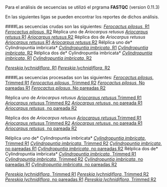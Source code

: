 Para el análisis de secuencias se utilizó el prgrama **FASTQC** (version 0.11.3)

En las siguientes ligas se pueden encontrar los reportes de dichos análisis.

####Las secuencias crudas son las siguientes:
[*Ferocactus pilosus*, R1](file:///home/emilio/Desktop/Datos_crudos/T-TERRAZAS-890C-041215_R1_fastqc.html)
[*Ferocactus pilosus*, R2](file:///media/emilio/KINGSTON/Datos_crudos/T-TERRAZAS-890C-041215_R2_fastqc.html)
Réplica uno de *Ariocarpus retusus*
[*Ariocarpus retusus*,R1](file:///media/emilio/KINGSTON/Datos_crudos/T-TERRAZAS-A2C-041215_R1_fastqc.html)
[*Ariocarpus retusus*,R2](file:///media/emilio/KINGSTON/Datos_crudos/T-TERRAZAS-A2C-041215_R2_fastqc.html)
Réplica dos de *Ariocarpus retusus*
[*Ariocarpus retusus*,R1](file:///media/emilio/KINGSTON/Datos_crudos/T-TERRAZAS-A2K-041215_R1_fastqc.html)
[*Ariocarpus retusus*,R2](file:///media/emilio/KINGSTON/Datos_crudos/T-TERRAZAS-A2K-041215_R2_fastqc.html)
Rélplica uno de* Cylindropuntia imbricata*
[*Cylindropuntia imbricata*, R1](file:///media/emilio/KINGSTON/Datos_crudos/T-TERRAZAS-CoC-041215_R1_fastqc.html)
[*Cylindropuntia imbricata*, R2](file:///media/emilio/KINGSTON/Datos_crudos/T-TERRAZAS-CoC-041215_R2_fastqc.html)
Rélplica dos de* Cylindropuntia imbricata*
[*Cylindropuntia imbricata*, R1](file:///media/emilio/KINGSTON/Datos_crudos/T-TERRAZAS-CoK-041215_R1_fastqc.html)
[*Cylindropuntia imbricata*, R2](file:///media/emilio/KINGSTON/Datos_crudos/T-TERRAZAS-CoK-041215_R2_fastqc.html)

[*Pereskia lychnidiflora*, R1](file:///media/emilio/KINGSTON/Datos_crudos/T-TERRAZAS-P3C-041215_R1_fastqc.html)
[*Pereskia lychnidiflora*, R2](file:///media/emilio/KINGSTON/Datos_crudos/T-TERRAZAS-P3C-041215_R2_fastqc.html)

####Las secuencias procesadas son las siguientes:
[*Ferocactus pilosus*, Trimmed R1](file:///media/emilio/KINGSTON/Datos_procesados/890C.trimmed_R1_fastqc.html)
[*Ferocactus pilosus*, Trimmed R2](file:///media/emilio/KINGSTON/Datos_procesados/890C.trimmed_R2_fastqc.html)
[*Ferocactus pilosus*, No pareadas R1](file:///media/emilio/KINGSTON/Datos_procesados/890C.unpaired_R1_fastqc.html)
[*Ferocactus pilosus*, No pareadas R2](file:///media/emilio/KINGSTON/Datos_procesados/890.unpaired_R2_fastqc.html)

Réplica uno de *Ariocarpus retusus*
[*Ariocarpus retusus*,Trimmed R1](file:///media/emilio/KINGSTON/Datos_procesados/A2C.trimmed_R1_fastqc.html)
[*Ariocarpus retusus*,Trimmed R2](file:///media/emilio/KINGSTON/Datos_procesados/A2C.trimmed_R2_fastqc.html)
[*Ariocarpus retusus*, no pareada R1](file:///media/emilio/KINGSTON/Datos_procesados/A2C.unpaired_R1_fastqc.html)
[*Ariocarpus retusus*, no pareada R2](file:///media/emilio/KINGSTON/Datos_procesados/A2C.unpaired_R2_fastqc.html)

Réplica dos de *Ariocarpus retusus*
[*Ariocarpus retusus*,Trimmed R1](file:///media/emilio/KINGSTON/Datos_procesados/A2K.trimmed_R1_fastqc.html)
[*Ariocarpus retusus*,Trimmed R2](file:///media/emilio/KINGSTON/Datos_procesados/A2K.trimmed_R2_fastqc.html)
[*Ariocarpus retusus*, no pareada R1](file:///media/emilio/KINGSTON/Datos_procesados/A2K.unpaired_R1_fastqc.html)
[*Ariocarpus retusus*, no pareada R2](file:///media/emilio/KINGSTON/Datos_procesados/A2K.unpaired_R2_fastqc.html)

Rélplica uno de* Cylindropuntia imbricata*
[*Cylindropuntia imbricata*, Trimmed R1](file:///media/emilio/KINGSTON/Datos_procesados/CoC.trimmed_R1_fastqc.html)
[*Cylindropuntia imbricata*, Trimmed R2](file:///media/emilio/KINGSTON/Datos_procesados/CoC.trimmed_R2_fastqc.html)
[*Cylindropuntia imbricata*, no pareadas R1](file:///media/emilio/KINGSTON/Datos_procesados/CoC.unpaired_R1_fastqc.html)
[*Cylindropuntia imbricata*, no pareadas R2](file:///media/emilio/KINGSTON/Datos_procesados/CoC.unpaired_R2_fastqc.html)
Rélplica dos de* Cylindropuntia imbricata*
[*Cylindropuntia imbricata*, Trimmed R1](file:///media/emilio/KINGSTON/Datos_procesados/CoK.trimmed_R1_fastqc.html)
[*Cylindropuntia imbricata*, Trimmed R2](file:///media/emilio/KINGSTON/Datos_procesados/CoK.trimmed_R2_fastqc.html)
[*Cylindropuntia imbricata*, no pareadas R1](file:///media/emilio/KINGSTON/Datos_procesados/CoK.unpaired_R1_fastqc.html)
[*Cylindropuntia imbricata*, no pareadas R2](file:///media/emilio/KINGSTON/Datos_procesados/CoK.unpaired_R2_fastqc.html)

[*Pereskia lychnidiflora*, Trimmed R1](file:///media/emilio/KINGSTON/Datos_procesados/P3C.trimmed_R1_fastqc.html)
[*Pereskia lychnidiflora*, Trimmed R2](file:///media/emilio/KINGSTON/Datos_procesados/P3C.trimmed_R2_fastqc.html)
[*Pereskia lychnidiflora*, no pareadas R1](file:///media/emilio/KINGSTON/Datos_procesados/P3C.unpaired_R1_fastqc.html)
[*Pereskia lychnidiflora*, Trimmed R2](file:///media/emilio/KINGSTON/Datos_procesados/P3C.unpaired_R2_fastqc.html)

